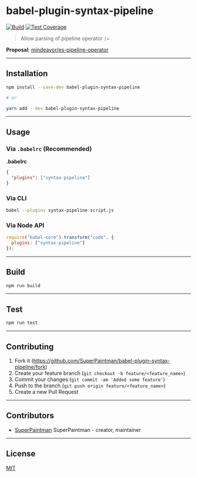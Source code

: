 # babel-plugin-syntax-pipeline

[![Build][travis-image]][travis-url]
[![Test Coverage][coveralls-image]][coveralls-url]


> Allow parsing of pipeline operator `|>`


**Proposal**: [mindeavor/es-pipeline-operator][proposal-url]


--------------------------------------------------------------------------------


## Installation

```sh
npm install --save-dev babel-plugin-syntax-pipeline

# or

yarn add --dev babel-plugin-syntax-pipeline
```


--------------------------------------------------------------------------------


## Usage
### Via `.babelrc` (Recommended)

**.babelrc**

```json
{
  "plugins": ["syntax-pipeline"]
}
```


### Via CLI

```sh
babel --plugins syntax-pipeline script.js
```

### Via Node API

```javascript
require("babel-core").transform("code", {
  plugins: ["syntax-pipeline"]
});
```


--------------------------------------------------------------------------------

## Build

```sh
npm run build
```


--------------------------------------------------------------------------------

## Test

```sh
npm run test
```


--------------------------------------------------------------------------------


## Contributing

1. Fork it (<https://github.com/SuperPaintman/babel-plugin-syntax-pipeline/fork>)
2. Create your feature branch (`git checkout -b feature/<feature_name>`)
3. Commit your changes (`git commit -am 'Added some feature'`)
4. Push to the branch (`git push origin feature/<feature_name>`)
5. Create a new Pull Request



--------------------------------------------------------------------------------


## Contributors

- [SuperPaintman](https://github.com/SuperPaintman) SuperPaintman - creator, maintainer


--------------------------------------------------------------------------------


## License

[MIT][license-url]


[license-url]: LICENSE
[travis-image]: https://img.shields.io/travis/SuperPaintman/babel-plugin-syntax-pipeline/master.svg?label=linux
[travis-url]: https://travis-ci.org/SuperPaintman/babel-plugin-syntax-pipeline
[coveralls-image]: https://img.shields.io/coveralls/SuperPaintman/babel-plugin-syntax-pipeline/master.svg
[coveralls-url]: https://coveralls.io/r/SuperPaintman/babel-plugin-syntax-pipeline?branch=master
[proposal-url]: https://github.com/mindeavor/es-pipeline-operator
